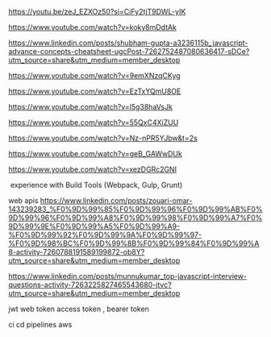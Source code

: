 
https://youtu.be/zeJ_EZXOz50?si=CiFy2tjT9DWL-yIK

https://www.youtube.com/watch?v=koky8mDdtAk


https://www.linkedin.com/posts/shubham-gupta-a3236115b_javascript-advance-concepts-cheatsheet-ugcPost-7262752487080636417-sDCe?utm_source=share&utm_medium=member_desktop




https://www.youtube.com/watch?v=9emXNzqCKyg


https://www.youtube.com/watch?v=EzTxYQmU8OE



https://www.youtube.com/watch?v=l5g38haVsJk

https://www.youtube.com/watch?v=55QxC4XiZUU




https://www.youtube.com/watch?v=Nz-nPR5YJbw&t=2s

https://www.youtube.com/watch?v=geB_GAWwDUk

https://www.youtube.com/watch?v=xezDGRc2GNI



 experience with Build Tools (Webpack, Gulp, Grunt)



web apis
https://www.linkedin.com/posts/zouari-omar-143239283_%F0%9D%99%85%F0%9D%99%96%F0%9D%99%AB%F0%9D%99%96%F0%9D%99%A8%F0%9D%99%98%F0%9D%99%A7%F0%9D%99%9E%F0%9D%99%A5%F0%9D%99%A9-%F0%9D%99%92%F0%9D%99%9A%F0%9D%99%97-%F0%9D%98%BC%F0%9D%99%8B%F0%9D%99%84%F0%9D%99%A8-activity-7260788191589199872-ob8Y?utm_source=share&utm_medium=member_desktop




https://www.linkedin.com/posts/munnukumar_top-javascript-interview-questions-activity-7263225827465543680-jtvc?utm_source=share&utm_medium=member_desktop


jwt web token
access token , bearer token


ci cd pipelines
aws
